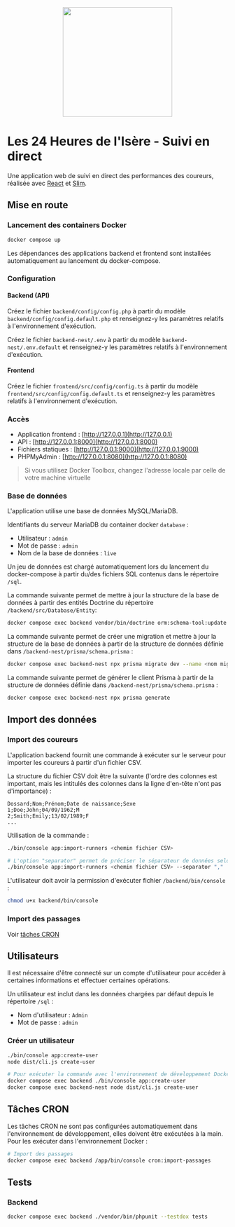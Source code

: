 <div align="center">
    <img src="https://www.24hisere.fr/data/images/logo/24hisere.svg" height="250">
</div>

# Les 24 Heures de l'Isère - Suivi en direct

Une application web de suivi en direct des performances des coureurs, réalisée avec [React](https://reactjs.org/) et [Slim](https://www.slimframework.com/).

## Mise en route

### Lancement des containers Docker

```sh
docker compose up
```

Les dépendances des applications backend et frontend sont installées automatiquement au lancement du docker-compose.

### Configuration

#### Backend (API)

Créez le fichier `backend/config/config.php` à partir du modèle `backend/config/config.default.php` et renseignez-y les paramètres relatifs à l'environnement d'exécution.

Créez le fichier `backend-nest/.env` à partir du modèle `backend-nest/.env.default` et renseignez-y les paramètres relatifs à l'environnement d'exécution.

#### Frontend

Créez le fichier `frontend/src/config/config.ts` à partir du modèle `frontend/src/config/config.default.ts` et renseignez-y les paramètres relatifs à l'environnement d'exécution.

### Accès

- Application frontend : [http://127.0.0.1](http://127.0.0.1)
- API : [http://127.0.0.1:8000](http://127.0.0.1:8000)
- Fichiers statiques : [http://127.0.0.1:9000](http://127.0.0.1:9000)
- PHPMyAdmin : [http://127.0.0.1:8080](http://127.0.0.1:8080)

> Si vous utilisez Docker Toolbox, changez l'adresse locale par celle de votre machine virtuelle

### Base de données

L'application utilise une base de données MySQL/MariaDB.

Identifiants du serveur MariaDB du container docker `database` :
- Utilisateur : `admin`
- Mot de passe : `admin`
- Nom de la base de données : `live`

Un jeu de données est chargé automatiquement lors du lancement du docker-compose à partir du/des fichiers SQL contenus dans le répertoire `/sql`.

La commande suivante permet de mettre à jour la structure de la base de données à partir des entités Doctrine du répertoire `/backend/src/Database/Entity`:

```sh
docker compose exec backend vendor/bin/doctrine orm:schema-tool:update --dump-sql --force
```

La commande suivante permet de créer une migration et mettre à jour la structure de la base de données à partir de la structure de données définie dans `/backend-nest/prisma/schema.prisma` :

```sh
docker compose exec backend-nest npx prisma migrate dev --name <nom migration>
```


La commande suivante permet de générer le client Prisma à partir de la structure de données définie dans `/backend-nest/prisma/schema.prisma` :

```sh
docker compose exec backend-nest npx prisma generate
```

## Import des données

### Import des coureurs

L'application backend fournit une commande à exécuter sur le serveur pour importer les coureurs à partir d'un fichier CSV.

La structure du fichier CSV doit être la suivante (l'ordre des colonnes est important, mais les intitulés des colonnes dans la ligne d'en-tête n'ont pas d'importance) :

```csv
Dossard;Nom;Prénom;Date de naissance;Sexe
1;Doe;John;04/09/1962;M
2;Smith;Emily;13/02/1989;F
...
```

Utilisation de la commande :

```sh
./bin/console app:import-runners <chemin fichier CSV>

# L'option "separator" permet de préciser le séparateur de données selon le format du fichier CSV
./bin/console app:import-runners <chemin fichier CSV> --separator ","
```

L'utilisateur doit avoir la permission d'exécuter fichier `/backend/bin/console` :

```sh
chmod u+x backend/bin/console
```

### Import des passages

Voir [tâches CRON](#tâches-cron)

## Utilisateurs

Il est nécessaire d'être connecté sur un compte d'utilisateur pour accéder à certaines informations et effectuer certaines opérations.

Un utilisateur est inclut dans les données chargées par défaut depuis le répertoire `/sql` :

- Nom d'utilisateur : `Admin`
- Mot de passe : `admin`

### Créer un utilisateur

```sh
./bin/console app:create-user
node dist/cli.js create-user

# Pour exécuter la commande avec l'environnement de développement Docker Compose :
docker compose exec backend ./bin/console app:create-user
docker compose exec backend-nest node dist/cli.js create-user
```

## Tâches CRON

Les tâches CRON ne sont pas configurées automatiquement dans l'environnement de développement, elles doivent être exécutées à la main. Pour les exécuter dans l'environnement Docker :

```sh
# Import des passages
docker compose exec backend /app/bin/console cron:import-passages
```

## Tests

### Backend

```sh
docker compose exec backend ./vendor/bin/phpunit --testdox tests
```
